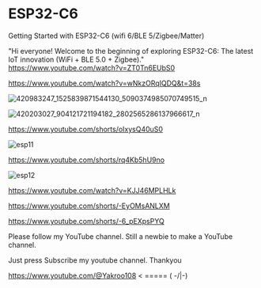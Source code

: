# ESP32-C6
Getting Started with ESP32-C6 (wifi 6/BLE 5/Zigbee/Matter)

"Hi everyone! Welcome to the beginning of exploring ESP32-C6: The latest IoT innovation (WiFi + BLE 5.0 + Zigbee)."
\
https://www.youtube.com/watch?v=ZT0Tn6EUbS0


https://www.youtube.com/watch?v=wNkzORqIQDQ&t=38s

![420983247_1525839871544130_5090374985070749515_n](https://github.com/YakrooThai/ESP32-C6/assets/56666070/8ca3e7ba-08e1-4bc8-a946-3c3203b8e9c0)


![420203027_904121721194182_2802565286137966617_n](https://github.com/YakrooThai/ESP32-C6/assets/56666070/591dda36-88b0-45b5-84b3-2b02598288da)

https://www.youtube.com/shorts/oIxysQ40uS0

![esp11](https://github.com/YakrooThai/ESP32-C6/assets/56666070/96943996-6d74-4314-b6df-a0c8b47af726)

https://www.youtube.com/shorts/rq4Kb5hU9no

![esp12](https://github.com/YakrooThai/ESP32-C6/assets/56666070/fc52b628-c39f-490d-83fb-d42754a98b06)

https://www.youtube.com/watch?v=KJJ46MPLHLk

https://www.youtube.com/shorts/-EyOMsANLXM

https://www.youtube.com/shorts/-6_pEXpsPYQ

Please follow my YouTube channel. Still a newbie to make a YouTube channel.

Just press Subscribe my youtube channel. Thankyou

https://www.youtube.com/@Yakroo108  < ===== ( -/|\-) 

